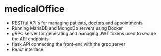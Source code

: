 # medicalOffice

- RESTful API's for managing patients, doctors and appointments
- Running MariaDB and MongoDb servers using Docker
- gRPC server for generating and managing JWT tokens used to secure the API endpoints
- flask API connecting the front-end with the grpc server
- React interface 
